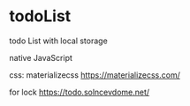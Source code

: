 # todoList
todo List with local storage

native JavaScript

css: materializecss https://materializecss.com/

for lock https://todo.solncevdome.net/
